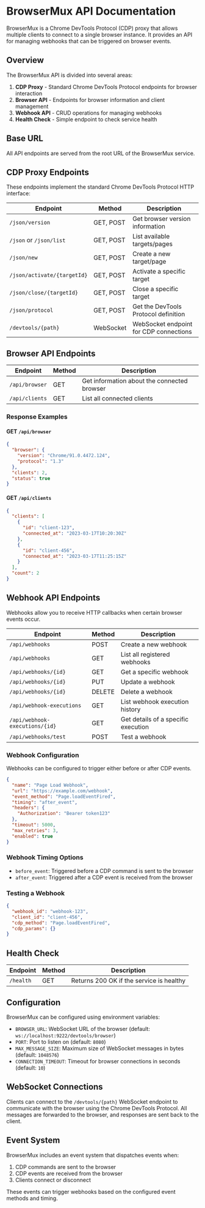 # BrowserMux API Documentation

BrowserMux is a Chrome DevTools Protocol (CDP) proxy that allows multiple clients to connect to a single browser instance. It provides an API for managing webhooks that can be triggered on browser events.

## Overview

The BrowserMux API is divided into several areas:

1. **CDP Proxy** - Standard Chrome DevTools Protocol endpoints for browser interaction
2. **Browser API** - Endpoints for browser information and client management
3. **Webhook API** - CRUD operations for managing webhooks
4. **Health Check** - Simple endpoint to check service health

## Base URL

All API endpoints are served from the root URL of the BrowserMux service.

## CDP Proxy Endpoints

These endpoints implement the standard Chrome DevTools Protocol HTTP interface:

| Endpoint | Method | Description |
|----------|--------|-------------|
| `/json/version` | GET, POST | Get browser version information |
| `/json` or `/json/list` | GET, POST | List available targets/pages |
| `/json/new` | GET, POST | Create a new target/page |
| `/json/activate/{targetId}` | GET, POST | Activate a specific target |
| `/json/close/{targetId}` | GET, POST | Close a specific target |
| `/json/protocol` | GET, POST | Get the DevTools Protocol definition |
| `/devtools/{path}` | WebSocket | WebSocket endpoint for CDP connections |

## Browser API Endpoints

| Endpoint | Method | Description |
|----------|--------|-------------|
| `/api/browser` | GET | Get information about the connected browser |
| `/api/clients` | GET | List all connected clients |

### Response Examples

#### GET `/api/browser`

```json
{
  "browser": {
    "version": "Chrome/91.0.4472.124",
    "protocol": "1.3"
  },
  "clients": 2,
  "status": true
}
```

#### GET `/api/clients`

```json
{
  "clients": [
    {
      "id": "client-123",
      "connected_at": "2023-03-17T10:20:30Z"
    },
    {
      "id": "client-456",
      "connected_at": "2023-03-17T11:25:15Z"
    }
  ],
  "count": 2
}
```

## Webhook API Endpoints

Webhooks allow you to receive HTTP callbacks when certain browser events occur.

| Endpoint | Method | Description |
|----------|--------|-------------|
| `/api/webhooks` | POST | Create a new webhook |
| `/api/webhooks` | GET | List all registered webhooks |
| `/api/webhooks/{id}` | GET | Get a specific webhook |
| `/api/webhooks/{id}` | PUT | Update a webhook |
| `/api/webhooks/{id}` | DELETE | Delete a webhook |
| `/api/webhook-executions` | GET | List webhook execution history |
| `/api/webhook-executions/{id}` | GET | Get details of a specific execution |
| `/api/webhooks/test` | POST | Test a webhook |

### Webhook Configuration

Webhooks can be configured to trigger either before or after CDP events.

```json
{
  "name": "Page Load Webhook",
  "url": "https://example.com/webhook",
  "event_method": "Page.loadEventFired",
  "timing": "after_event",
  "headers": {
    "Authorization": "Bearer token123"
  },
  "timeout": 5000,
  "max_retries": 3,
  "enabled": true
}
```

### Webhook Timing Options

- `before_event`: Triggered before a CDP command is sent to the browser
- `after_event`: Triggered after a CDP event is received from the browser

### Testing a Webhook

```json
{
  "webhook_id": "webhook-123",
  "client_id": "client-456",
  "cdp_method": "Page.loadEventFired",
  "cdp_params": {}
}
```

## Health Check

| Endpoint | Method | Description |
|----------|--------|-------------|
| `/health` | GET | Returns 200 OK if the service is healthy |

## Configuration

BrowserMux can be configured using environment variables:

- `BROWSER_URL`: WebSocket URL of the browser (default: `ws://localhost:9222/devtools/browser`)
- `PORT`: Port to listen on (default: `8080`)
- `MAX_MESSAGE_SIZE`: Maximum size of WebSocket messages in bytes (default: `1048576`)
- `CONNECTION_TIMEOUT`: Timeout for browser connections in seconds (default: `10`)

## WebSocket Connections

Clients can connect to the `/devtools/{path}` WebSocket endpoint to communicate with the browser using the Chrome DevTools Protocol. All messages are forwarded to the browser, and responses are sent back to the client.

## Event System

BrowserMux includes an event system that dispatches events when:

1. CDP commands are sent to the browser
2. CDP events are received from the browser
3. Clients connect or disconnect

These events can trigger webhooks based on the configured event methods and timing. 